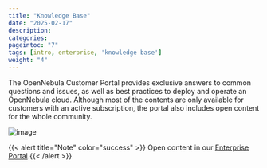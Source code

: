 ```yaml
---
title: "Knowledge Base"
date: "2025-02-17"
description:
categories:
pageintoc: "7"
tags: [intro, enterprise, 'knowledge base']
weight: "4"
---
```


<a id="knowledge-base"></a>

<!--# Knowledge Base -->

The OpenNebula Customer Portal provides exclusive answers to common questions and issues, as well as best practices to deploy and operate an OpenNebula cloud. Although most of the contents are only available for customers with an active subscription, the portal also includes open content for the whole community.

![image](/images/knowledge_base.png)

{{< alert title="Note" color="success" >}}
Open content in our [Enterprise Portal](https://support.opennebula.pro/hc/en-us/categories/360003026332-Solutions-and-Best-Practices).{{< /alert >}} 

